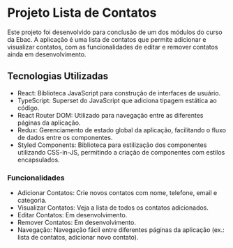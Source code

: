 # Projeto Lista de Contatos

Este projeto foi desenvolvido para conclusão de um dos módulos do curso da Ebac. A aplicação é uma lista de contatos que permite adicionar e visualizar contatos, com as funcionalidades de editar e remover contatos ainda em desenvolvimento.

## Tecnologias Utilizadas

* React: Biblioteca JavaScript para construção de interfaces de usuário.
* TypeScript: Superset do JavaScript que adiciona tipagem estática ao código.
* React Router DOM: Utilizado para navegação entre as diferentes páginas da aplicação.
* Redux: Gerenciamento de estado global da aplicação, facilitando o fluxo de dados entre os componentes.
* Styled Components: Biblioteca para estilização dos componentes utilizando CSS-in-JS, permitindo a criação de componentes com estilos encapsulados.

### Funcionalidades

* Adicionar Contatos: Crie novos contatos com nome, telefone, email e categoria.
* Visualizar Contatos: Veja a lista de todos os contatos adicionados.
* Editar Contatos: Em desenvolvimento.
* Remover Contatos: Em desenvolvimento.
* Navegação: Navegação fácil entre diferentes páginas da aplicação (ex.: lista de contatos, adicionar novo contato).
